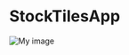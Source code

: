 # StockTilesApp

![My image](https://KentonSmith.github.com/StockTilesApp/images/Activity_Flow_Chart.png)
